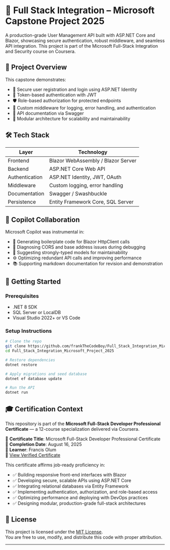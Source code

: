 # 🚀 Full Stack Integration – Microsoft Capstone Project 2025

A production-grade User Management API built with ASP.NET Core and Blazor, showcasing secure authentication, robust middleware, and seamless API integration. This project is part of the Microsoft Full-Stack Integration and Security course on Coursera.

## 📌 Project Overview

This capstone demonstrates:

- 🔐 Secure user registration and login using ASP.NET Identity  
- 🔑 Token-based authentication with JWT  
- 🛡️ Role-based authorization for protected endpoints  
- 🧩 Custom middleware for logging, error handling, and authentication  
- 📄 API documentation via Swagger  
- 🧱 Modular architecture for scalability and maintainability  

## 🛠️ Tech Stack

| Layer        | Technology                                      |
|-------------|--------------------------------------------------|
| Frontend     | Blazor WebAssembly / Blazor Server              |
| Backend      | ASP.NET Core Web API                            |
| Authentication | ASP.NET Identity, JWT, OAuth                 |
| Middleware    | Custom logging, error handling                 |
| Documentation | Swagger / Swashbuckle                          |
| Persistence   | Entity Framework Core, SQL Server             |

## 🧠 Copilot Collaboration

Microsoft Copilot was instrumental in:

- 🔧 Generating boilerplate code for Blazor HttpClient calls  
- 🐞 Diagnosing CORS and base address issues during debugging  
- 📐 Suggesting strongly-typed models for maintainability  
- ⚙️ Optimizing redundant API calls and improving performance  
- 📚 Supporting markdown documentation for revision and demonstration  

## 🚀 Getting Started

### Prerequisites

- .NET 8 SDK  
- SQL Server or LocalDB  
- Visual Studio 2022+ or VS Code  

### Setup Instructions

```bash
# Clone the repo
git clone https://github.com/frankTheCodeBoy/Full_Stack_Integration_Microsoft_Project_2025.git
cd Full_Stack_Integration_Microsoft_Project_2025

# Restore dependencies
dotnet restore

# Apply migrations and seed database
dotnet ef database update

# Run the API
dotnet run
```

## 🎓 Certification Context

This repository is part of the **Microsoft Full-Stack Developer Professional Certificate** — a 12-course specialization delivered via Coursera.

📜 **Certificate Title**: Microsoft Full-Stack Developer Professional Certificate  
📅 **Completion Date**: August 16, 2025  
👤 **Learner**: Francis Olum  
🔗 [View Verified Certificate](https://coursera.org/verify/professional-cert/PZIW9EU04LNW)

This certificate affirms job-ready proficiency in:

- ✅ Building responsive front-end interfaces with Blazor  
- ✅ Developing secure, scalable APIs using ASP.NET Core  
- ✅ Integrating relational databases via Entity Framework  
- ✅ Implementing authentication, authorization, and role-based access  
- ✅ Optimizing performance and deploying with DevOps practices  
- ✅ Designing modular, production-grade full-stack architectures  

## 📄 License

This project is licensed under the [MIT License](LICENSE).  
You are free to use, modify, and distribute this code with proper attribution.

---
